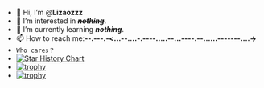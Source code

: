 - 👋 Hi, I’m @**Lizaozzz**
- 👀 I’m interested in ***~~nothing~~***.
- 🌱 I’m currently learning ***~~nothing~~***.
- 📫 How to reach me:**\--.-\--.-<\...--\....-\.----\.....\--...\----.\--...\...--\-----\....->**
- `Who cares？`
- [![Star History Chart](https://api.star-history.com/svg?repos=Lizaozzz/README&type=Date)](https://star-history.com/#Lizaozzz/README&Date)
- [![trophy](https://github-profile-trophy.vercel.app/？Lizaozzz=ryo-ma)](https://github.com/ryo-ma/github-profile-trophy)
- [![trophy](https://github-profile-trophy.vercel.app/？Lizaozzz=ryo-ma&theme=onedark)](https://github.com/ryo-ma/github-profile-trophy)
